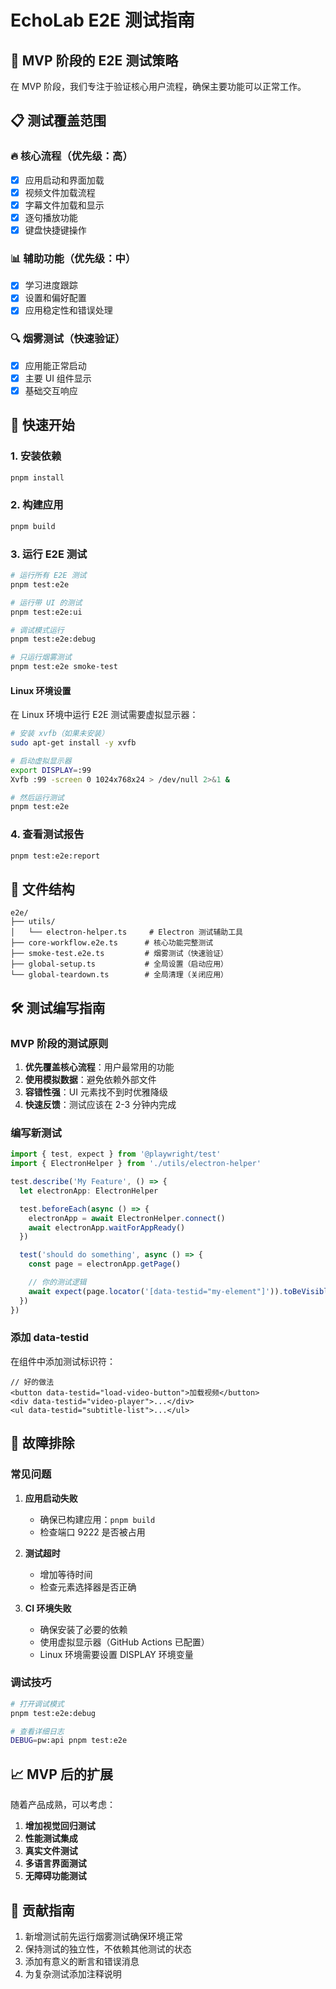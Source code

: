# EchoLab E2E 测试指南

## 🎯 MVP 阶段的 E2E 测试策略

在 MVP 阶段，我们专注于验证核心用户流程，确保主要功能可以正常工作。

## 📋 测试覆盖范围

### 🔥 核心流程（优先级：高）

- [x] 应用启动和界面加载
- [x] 视频文件加载流程
- [x] 字幕文件加载和显示
- [x] 逐句播放功能
- [x] 键盘快捷键操作

### 📊 辅助功能（优先级：中）

- [x] 学习进度跟踪
- [x] 设置和偏好配置
- [x] 应用稳定性和错误处理

### 🔍 烟雾测试（快速验证）

- [x] 应用能正常启动
- [x] 主要 UI 组件显示
- [x] 基础交互响应

## 🚀 快速开始

### 1. 安装依赖

```bash
pnpm install
```

### 2. 构建应用

```bash
pnpm build
```

### 3. 运行 E2E 测试

```bash
# 运行所有 E2E 测试
pnpm test:e2e

# 运行带 UI 的测试
pnpm test:e2e:ui

# 调试模式运行
pnpm test:e2e:debug

# 只运行烟雾测试
pnpm test:e2e smoke-test
```

#### Linux 环境设置

在 Linux 环境中运行 E2E 测试需要虚拟显示器：

```bash
# 安装 xvfb（如果未安装）
sudo apt-get install -y xvfb

# 启动虚拟显示器
export DISPLAY=:99
Xvfb :99 -screen 0 1024x768x24 > /dev/null 2>&1 &

# 然后运行测试
pnpm test:e2e
```

### 4. 查看测试报告

```bash
pnpm test:e2e:report
```

## 📁 文件结构

```
e2e/
├── utils/
│   └── electron-helper.ts     # Electron 测试辅助工具
├── core-workflow.e2e.ts      # 核心功能完整测试
├── smoke-test.e2e.ts         # 烟雾测试（快速验证）
├── global-setup.ts           # 全局设置（启动应用）
└── global-teardown.ts        # 全局清理（关闭应用）
```

## 🛠️ 测试编写指南

### MVP 阶段的测试原则

1. **优先覆盖核心流程**：用户最常用的功能
2. **使用模拟数据**：避免依赖外部文件
3. **容错性强**：UI 元素找不到时优雅降级
4. **快速反馈**：测试应该在 2-3 分钟内完成

### 编写新测试

```typescript
import { test, expect } from '@playwright/test'
import { ElectronHelper } from './utils/electron-helper'

test.describe('My Feature', () => {
  let electronApp: ElectronHelper

  test.beforeEach(async () => {
    electronApp = await ElectronHelper.connect()
    await electronApp.waitForAppReady()
  })

  test('should do something', async () => {
    const page = electronApp.getPage()

    // 你的测试逻辑
    await expect(page.locator('[data-testid="my-element"]')).toBeVisible()
  })
})
```

### 添加 data-testid

在组件中添加测试标识符：

```tsx
// 好的做法
<button data-testid="load-video-button">加载视频</button>
<div data-testid="video-player">...</div>
<ul data-testid="subtitle-list">...</ul>
```

## 🚨 故障排除

### 常见问题

1. **应用启动失败**

   - 确保已构建应用：`pnpm build`
   - 检查端口 9222 是否被占用

2. **测试超时**

   - 增加等待时间
   - 检查元素选择器是否正确

3. **CI 环境失败**
   - 确保安装了必要的依赖
   - 使用虚拟显示器（GitHub Actions 已配置）
   - Linux 环境需要设置 DISPLAY 环境变量

### 调试技巧

```bash
# 打开调试模式
pnpm test:e2e:debug

# 查看详细日志
DEBUG=pw:api pnpm test:e2e
```

## 📈 MVP 后的扩展

随着产品成熟，可以考虑：

1. **增加视觉回归测试**
2. **性能测试集成**
3. **真实文件测试**
4. **多语言界面测试**
5. **无障碍功能测试**

## 🤝 贡献指南

1. 新增测试前先运行烟雾测试确保环境正常
2. 保持测试的独立性，不依赖其他测试的状态
3. 添加有意义的断言和错误消息
4. 为复杂测试添加注释说明
